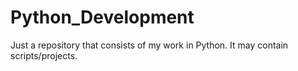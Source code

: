# Python_Development
Just a repository that consists of my work in Python. It may contain scripts/projects. 
